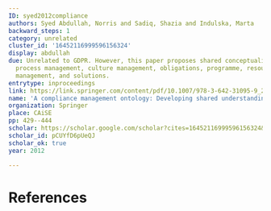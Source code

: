 ```yaml
---
ID: syed2012compliance
authors: Syed Abdullah, Norris and Sadiq, Shazia and Indulska, Marta
backward_steps: 1
category: unrelated
cluster_id: '16452116999596156324'
display: abdullah
due: Unrelated to GDPR. However, this paper proposes shared conceptualisation of business
  process management, culture management, obligations, programme, resources, risk
  management, and solutions.
entrytype: inproceedings
link: https://link.springer.com/content/pdf/10.1007/978-3-642-31095-9_28.pdf
name: 'A compliance management ontology: Developing shared understanding through models'
organization: Springer
place: CAiSE
pp: 429--444
scholar: https://scholar.google.com/scholar?cites=16452116999596156324&as_sdt=2005&sciodt=0,5&hl=en
scholar_id: pCUYfD6pUeQJ
scholar_ok: true
year: 2012

---
```


# References

